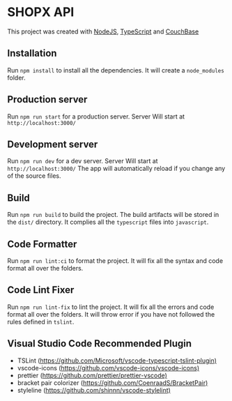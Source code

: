 # SHOPX API

This project was created with
[NodeJS](https://nodejs.org/en/), [TypeScript](https://www.typescriptlang.org/) and
[CouchBase](https://www.couchbase.com/)

## Installation

Run `npm install` to install all the dependencies. It will create a `node_modules` folder.

## Production server

Run `npm run start` for a production server. Server Will start at `http://localhost:3000/`

## Development server

Run `npm run dev` for a dev server. Server Will start at `http://localhost:3000/`
The app will automatically reload if you change any of the source files.

## Build

Run `npm run build` to build the project. The build artifacts will be stored in the `dist/` directory.
It complies all the `typescript` files into `javascript`.

## Code Formatter

Run `npm run lint:ci` to format the project. It will fix all the syntax and code format all over the folders.

## Code Lint Fixer

Run `npm run lint-fix` to lint the project. It will fix all the errors and code format all over the folders.
It will throw error if you have not followed the rules defined in `tslint`.

## Visual Studio Code Recommended Plugin

- TSLint (<https://github.com/Microsoft/vscode-typescript-tslint-plugin)>
- vscode-icons (<https://github.com/vscode-icons/vscode-icons)>
- prettier (<https://github.com/prettier/prettier-vscode)>
- bracket pair colorizer (<https://github.com/CoenraadS/BracketPair)>
- styleline (<https://github.com/shinnn/vscode-stylelint)>
